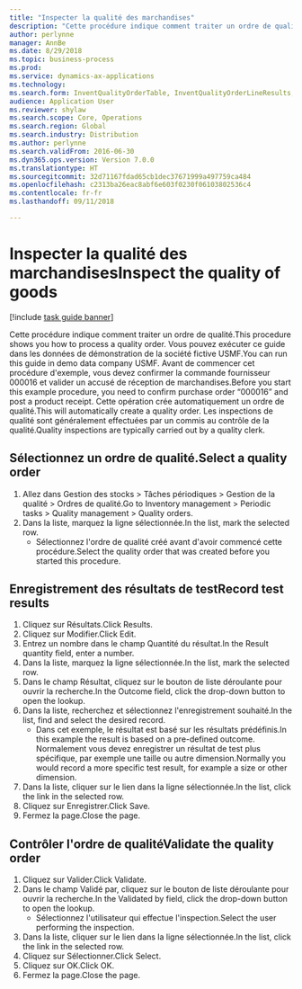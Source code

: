 ```yaml
--- 
title: "Inspecter la qualité des marchandises"
description: "Cette procédure indique comment traiter un ordre de qualité."
author: perlynne
manager: AnnBe
ms.date: 8/29/2018
ms.topic: business-process
ms.prod: 
ms.service: dynamics-ax-applications
ms.technology: 
ms.search.form: InventQualityOrderTable, InventQualityOrderLineResults, HcmWorkerLookUp
audience: Application User
ms.reviewer: shylaw
ms.search.scope: Core, Operations
ms.search.region: Global
ms.search.industry: Distribution
ms.author: perlynne
ms.search.validFrom: 2016-06-30
ms.dyn365.ops.version: Version 7.0.0
ms.translationtype: HT
ms.sourcegitcommit: 32d71167fdad65cb1dec37671999a497759ca484
ms.openlocfilehash: c2313ba26eac8abf6e603f0230f06103802536c4
ms.contentlocale: fr-fr
ms.lasthandoff: 09/11/2018

---
```

# <a name="inspect-the-quality-of-goods"></a><span data-ttu-id="1d87c-103">Inspecter la qualité des marchandises</span><span class="sxs-lookup"><span data-stu-id="1d87c-103">Inspect the quality of goods</span></span>

[!include [task guide banner](../../includes/task-guide-banner.md)]

<span data-ttu-id="1d87c-104">Cette procédure indique comment traiter un ordre de qualité.</span><span class="sxs-lookup"><span data-stu-id="1d87c-104">This procedure shows you how to process a quality order.</span></span> <span data-ttu-id="1d87c-105">Vous pouvez exécuter ce guide dans les données de démonstration de la société fictive USMF.</span><span class="sxs-lookup"><span data-stu-id="1d87c-105">You can run this guide in demo data company USMF.</span></span> <span data-ttu-id="1d87c-106">Avant de commencer cet procédure d'exemple, vous devez confirmer la commande fournisseur 000016 et valider un accusé de réception de marchandises.</span><span class="sxs-lookup"><span data-stu-id="1d87c-106">Before you start this example procedure, you need to confirm purchase order “000016” and post a product receipt.</span></span> <span data-ttu-id="1d87c-107">Cette opération crée automatiquement un ordre de qualité.</span><span class="sxs-lookup"><span data-stu-id="1d87c-107">This will automatically create a quality order.</span></span> <span data-ttu-id="1d87c-108">Les inspections de qualité sont généralement effectuées par un commis au contrôle de la qualité.</span><span class="sxs-lookup"><span data-stu-id="1d87c-108">Quality inspections are typically carried out by a quality clerk.</span></span>


## <a name="select-a-quality-order"></a><span data-ttu-id="1d87c-109">Sélectionnez un ordre de qualité.</span><span class="sxs-lookup"><span data-stu-id="1d87c-109">Select a quality order</span></span>
1. <span data-ttu-id="1d87c-110">Allez dans Gestion des stocks > Tâches périodiques > Gestion de la qualité > Ordres de qualité.</span><span class="sxs-lookup"><span data-stu-id="1d87c-110">Go to Inventory management > Periodic tasks > Quality management > Quality orders.</span></span>
2. <span data-ttu-id="1d87c-111">Dans la liste, marquez la ligne sélectionnée.</span><span class="sxs-lookup"><span data-stu-id="1d87c-111">In the list, mark the selected row.</span></span>
    * <span data-ttu-id="1d87c-112">Sélectionnez l'ordre de qualité créé avant d'avoir commencé cette procédure.</span><span class="sxs-lookup"><span data-stu-id="1d87c-112">Select the quality order that was created before you started this procedure.</span></span>  

## <a name="record-test-results"></a><span data-ttu-id="1d87c-113">Enregistrement des résultats de test</span><span class="sxs-lookup"><span data-stu-id="1d87c-113">Record test results</span></span>
1. <span data-ttu-id="1d87c-114">Cliquez sur Résultats.</span><span class="sxs-lookup"><span data-stu-id="1d87c-114">Click Results.</span></span>
2. <span data-ttu-id="1d87c-115">Cliquez sur Modifier.</span><span class="sxs-lookup"><span data-stu-id="1d87c-115">Click Edit.</span></span>
3. <span data-ttu-id="1d87c-116">Entrez un nombre dans le champ Quantité du résultat.</span><span class="sxs-lookup"><span data-stu-id="1d87c-116">In the Result quantity field, enter a number.</span></span>
4. <span data-ttu-id="1d87c-117">Dans la liste, marquez la ligne sélectionnée.</span><span class="sxs-lookup"><span data-stu-id="1d87c-117">In the list, mark the selected row.</span></span>
5. <span data-ttu-id="1d87c-118">Dans le champ Résultat, cliquez sur le bouton de liste déroulante pour ouvrir la recherche.</span><span class="sxs-lookup"><span data-stu-id="1d87c-118">In the Outcome field, click the drop-down button to open the lookup.</span></span>
6. <span data-ttu-id="1d87c-119">Dans la liste, recherchez et sélectionnez l'enregistrement souhaité.</span><span class="sxs-lookup"><span data-stu-id="1d87c-119">In the list, find and select the desired record.</span></span>
    * <span data-ttu-id="1d87c-120">Dans cet exemple, le résultat est basé sur les résultats prédéfinis.</span><span class="sxs-lookup"><span data-stu-id="1d87c-120">In this example the result is based on a pre-defined outcome.</span></span> <span data-ttu-id="1d87c-121">Normalement vous devez enregistrer un résultat de test plus spécifique, par exemple une taille ou autre dimension.</span><span class="sxs-lookup"><span data-stu-id="1d87c-121">Normally you would record a more specific test result, for example a size or other dimension.</span></span>  
7. <span data-ttu-id="1d87c-122">Dans la liste, cliquer sur le lien dans la ligne sélectionnée.</span><span class="sxs-lookup"><span data-stu-id="1d87c-122">In the list, click the link in the selected row.</span></span>
8. <span data-ttu-id="1d87c-123">Cliquez sur Enregistrer.</span><span class="sxs-lookup"><span data-stu-id="1d87c-123">Click Save.</span></span>
9. <span data-ttu-id="1d87c-124">Fermez la page.</span><span class="sxs-lookup"><span data-stu-id="1d87c-124">Close the page.</span></span>

## <a name="validate-the-quality-order"></a><span data-ttu-id="1d87c-125">Contrôler l'ordre de qualité</span><span class="sxs-lookup"><span data-stu-id="1d87c-125">Validate the quality order</span></span>
1. <span data-ttu-id="1d87c-126">Cliquez sur Valider.</span><span class="sxs-lookup"><span data-stu-id="1d87c-126">Click Validate.</span></span>
2. <span data-ttu-id="1d87c-127">Dans le champ Validé par, cliquez sur le bouton de liste déroulante pour ouvrir la recherche.</span><span class="sxs-lookup"><span data-stu-id="1d87c-127">In the Validated by field, click the drop-down button to open the lookup.</span></span>
    * <span data-ttu-id="1d87c-128">Sélectionnez l'utilisateur qui effectue l'inspection.</span><span class="sxs-lookup"><span data-stu-id="1d87c-128">Select the user performing the inspection.</span></span>  
3. <span data-ttu-id="1d87c-129">Dans la liste, cliquer sur le lien dans la ligne sélectionnée.</span><span class="sxs-lookup"><span data-stu-id="1d87c-129">In the list, click the link in the selected row.</span></span>
4. <span data-ttu-id="1d87c-130">Cliquez sur Sélectionner.</span><span class="sxs-lookup"><span data-stu-id="1d87c-130">Click Select.</span></span>
5. <span data-ttu-id="1d87c-131">Cliquez sur OK.</span><span class="sxs-lookup"><span data-stu-id="1d87c-131">Click OK.</span></span>
6. <span data-ttu-id="1d87c-132">Fermez la page.</span><span class="sxs-lookup"><span data-stu-id="1d87c-132">Close the page.</span></span>



